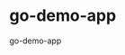 # go-demo-app
go-demo-app
	 

	 

	 

	 

	 

	 

	 

	 

	 

	 

	 

	 

	 

	 

	 

	 

	 

	 

	 

	 

	 

	 

	 

	 

	 

	 

	 

	 

	 

	 

	 

	 

	 

	 

	 

	 

	 

	 

	 

	 

	 

	 

	 

	 

	 

	 

	 

	 

	 

	 

	 

	 

	 

	 

	 

	 

	 

	 

	 

	 

	 

	 

	 

	 

	 

	 

	 

	 

	 

	 

	 

	 

	 

	 

	 

	 

	 

	 

	 

	 

	 

	 

	 

	 

	 

	 

	 

	 

	 

	 

	 

	 

	 

	 

	 

	 

	 

	 

	 

	 

	 

	 

	 

	 

	 

	 

	 

	 

	 

	 

	 

	 

	 

	 

	 

	 

	 

	 

	 

	 

	 

	 

	 

	 

	 

	 

	 

	 

	 

	 

	 

	 

	 

	 

	 

	 

	 

	 

	 

	 

	 

	 

	 

	 

	 

	 

	 

	 

	 

	 

	 

	 

	 

	 

	 

	 

	 

	 

	 

	 

	 

	 

	 

	 

	 

	 

	 

	 

	 

	 

	 

	 

	 

	 

	 

	 

	 

	 

	 

	 

	 

	 

	 

	 

	 

	 

	 

	 

	 

	 

	 

	 

	 

	 

	 

	 

	 

	 

	 

	 

	 

	 

	 

	 

	 

	 

	 

	 

	 

	 

	 

	 

	 

	 

	 

	 

	 

	 

	 

	 

	 

	 

	 

	 

	 

	 

	 

	 

	 

	 

	 

	 

	 

	 

	 

	 

	 

	 

	 

	 

	 

	 

	 

	 

	 

	 

	 

	 

	 

	 

	 

	 

	 

	 

	 

	 

	 

	 

	 

	 

	 

	 

	 

	 

	 

	 

